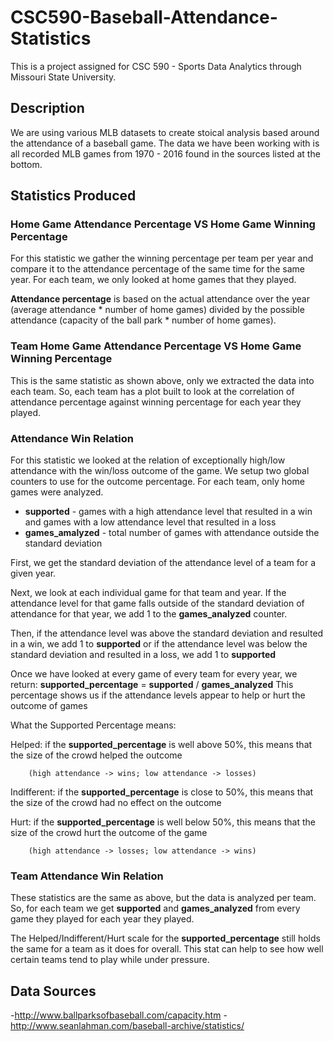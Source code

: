# CSC590-Baseball-Attendance-Statistics
This is a project assigned for CSC 590 - Sports Data Analytics through Missouri State University.

## Description
We are using various MLB datasets to create stoical analysis based around the attendance of a baseball game.
The data we have been working with is all recorded MLB games from 1970 - 2016 found in the sources listed at the bottom.

## Statistics Produced

### Home Game Attendance Percentage VS Home Game Winning Percentage
For this statistic we gather the winning percentage per team per year and compare it to the attendance percentage
of the same time for the same year. For each team, we only looked at home games that they played.

__Attendance percentage__ is based on the actual attendance over the year (average attendance * number of home games)
divided by the possible attendance (capacity of the ball park * number of home games).

### Team Home Game Attendance Percentage VS Home Game Winning Percentage
This is the same statistic as shown above, only we extracted the data into each team. So, each team has a plot built
to look at the correlation of attendance percentage against winning percentage for each year they played.

### Attendance Win Relation
For this statistic we looked at the relation of exceptionally high/low attendance with the win/loss outcome of the game.
We setup two global counters to use for the outcome percentage. For each team, only home games were analyzed.
- __supported__ - games with a high attendance level that resulted in a win and games with a low attendance level that resulted in a loss
- __games_amalyzed__ - total number of games with attendance outside the standard deviation

First, we get the standard deviation of the attendance level of a team for a given year.

Next, we look at each individual game for that team and year. If the attendance level for that game falls outside of the
standard deviation of attendance for that year, we add 1 to the __games_analyzed__ counter.

Then, if the attendance level was above the standard deviation and resulted in a win, we add 1 to __supported__
or if the attendance level was below the standard deviation and resulted in a loss, we add 1 to __supported__

Once we have looked at every game of every team for every year, we return:
__supported_percentage__ = __supported__ / __games_analyzed__
This percentage shows us if the attendance levels appear to help or hurt the outcome of games


What the Supported Percentage means:

Helped: if the __supported_percentage__ is well above 50%, this means that the size of the crowd helped the outcome

        (high attendance -> wins; low attendance -> losses)

Indifferent: if the __supported_percentage__ is close to 50%, this means that the size of the crowd had no effect on the outcome

Hurt: if the __supported_percentage__ is well below 50%, this means that the size of the crowd hurt the outcome of the game

        (high attendance -> losses; low attendance -> wins)

### Team Attendance Win Relation
These statistics are the same as above, but the data is analyzed per team. So, for each team we get __supported__ and
__games_analyzed__ from every game they played for each year they played.

The Helped/Indifferent/Hurt scale for the __supported_percentage__ still holds the same for a team as it does for overall.
This stat can help to see how well certain teams tend to play while under pressure.

## Data Sources
-http://www.ballparksofbaseball.com/capacity.htm
-http://www.seanlahman.com/baseball-archive/statistics/
